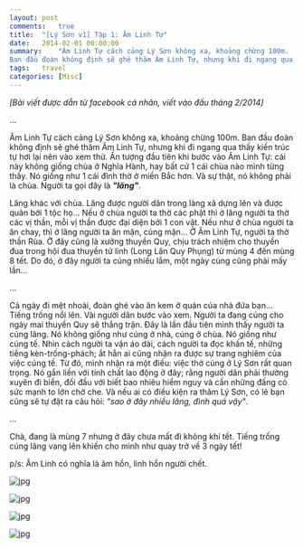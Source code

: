 ```yaml
---
layout: post
comments:	true
title:  "[Lý Sơn v1] Tập 1: Âm Linh Tự"
date:   2014-02-01 00:00:00
summary:    "Âm Linh Tự cách cảng Lý Sơn không xa, khoảng chừng 100m.
Ban đầu đoàn không định sẽ ghé thăm Âm Linh Tự, nhưng khi đi ngang qua thấy kiến trúc tự hơi lại nên vào xem thử. Ấn tượng đầu tiên khtraveli bước vào Âm Linh Tự: cái này không giống chùa ở Nghĩa Hành, hay bất cứ 1 cái chùa nào mình từng thấy. Nó giống như 1 cái đình thờ ở miền Bắc hơn. Và sự thật, nó không phải là chùa. Người ta gọi đây là “lăng”."
tags:   travel
categories:	[Misc]
---
```


*[Bài viết được dẫn từ facebook cá nhân, viết vào đầu tháng 2/2014]*

...

Âm Linh Tự cách cảng Lý Sơn không xa, khoảng chừng 100m.
Ban đầu đoàn không định sẽ ghé thăm Âm Linh Tự, nhưng khi đi ngang qua thấy kiến trúc tự hơi lại nên vào xem thử.
Ấn tượng đầu tiên khi bước vào Âm Linh Tự: cái này không giống chùa ở Nghĩa Hành, hay bất cứ 1 cái chùa nào mình từng thấy. Nó giống như 1 cái đình thờ ở miền Bắc hơn. Và sự thật, nó không phải là chùa. Người ta gọi đây là ***"lăng"***.

Lăng khác với chùa. Lăng được người dân trong làng xã dựng lên và được quản bởi 1 tộc họ... Nếu ở chùa người ta thờ các phật thì ở lăng người ta thờ các vị thần, mỗi vị thần được đại diện bởi 1 con vật. Nếu như ở chùa người ta ăn chay, thì ở lăng người ta ăn mặn, cúng mặn...
Ở Âm Linh Tự, người ta thờ thần Rùa. Ở đây cũng là xưởng thuyền Quy, chịu trách nhiệm cho thuyền đua trong hội đua thuyền tứ linh (Long Lân Quy Phụng) từ mùng 4 đến mùng 8 tết. Do đó, ở đây người ta cúng nhiều lắm, một ngày cúng cũng phải mấy lần...

...

Cả ngày đi mệt nhoài, đoàn ghé vào ăn kem ở quán của nhà đứa bạn... Tiếng trống nổi lên. Vài người dân bước vào xem. Người ta đang cúng cho ngày mai thuyền Quy sẽ thắng trận. Đây là lần đầu tiên mình thấy người ta cúng lăng. Nó không giống như cúng ở nhà, cúng ở chùa. Nó giống như cúng tế. Nhìn cách người ta vận áo dài, cách người ta đọc khấn tế, những tiếng kèn-trống-phách; ắt hẳn ai cũng nhận ra được sự trang nghiêm của việc cúng tế. Từ đó, mình nhận ra một điều: việc thờ cúng ở Lý Sơn rất quan trọng. Nó gắn liền với tính chất lao động ở đây; rằng người dân phải thường xuyên đi biển, đối đầu với biết bao nhiêu hiểm nguy và cần những đấng có sức mạnh to lớn chở che. Và nếu ai có điều kiện ra thăm Lý Sơn, có lẽ bạn cũng sẽ tự đặt ra câu hỏi: *"sao ở đây nhiều lăng, đình quá vậy"*.

...

Chà, đang là mùng 7 nhưng ở đây chưa mất đi không khí tết. Tiếng trống cúng lăng vang lên khiến cho mình như quay trở về 3 ngày tết!

p/s: Âm Linh có nghĩa là âm hồn, linh hồn người chết.

![jpg](https://thuyentrinh.files.wordpress.com/2015/10/1658257_620420328013760_1611078390_o.jpg?w=1320)

![jpg](https://thuyentrinh.files.wordpress.com/2015/10/1907821_620420284680431_690394982_o.jpg?w=1320)

![jpg](https://thuyentrinh.files.wordpress.com/2015/10/1781652_620421631346963_1964379739_o.jpg?w=1320)

![jpg](https://thuyentrinh.files.wordpress.com/2015/10/1889037_620422344680225_943910046_o.jpg?w=1320)

